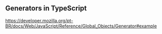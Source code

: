 ## Generators in TypeScript

https://developer.mozilla.org/pt-BR/docs/Web/JavaScript/Reference/Global_Objects/Generator#example
